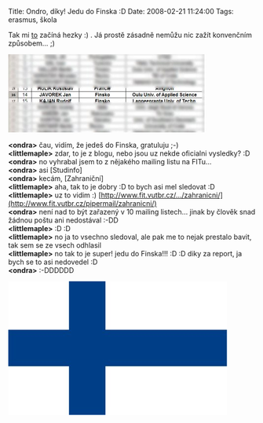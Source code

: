 Title: Ondro, díky! Jedu do Finska :D
Date: 2008-02-21 11:24:00
Tags: erasmus, škola

Tak mi [to](http://blog.javorek.net/2008/02/17/erasmus/) začíná hezky :) . Já prostě zásadně nemůžu nic zažít konvenčním způsobem… ;)

![obrázek](images/44.jpg)

**<ondra\>** čau, vidím, že jedeš do Finska, gratuluju ;-)  
**<littlemaple\>** zdar, to je z blogu, nebo jsou uz nekde oficialni vysledky? :D  
**<ondra\>** no vyhrabal jsem to z nějakého mailing listu na
FITu…  
**<ondra\>** asi [Studinfo]  
**<ondra\>** kecám, [Zahraniční]  
**<littlemaple\>** aha, tak to je dobry :D to bych asi mel sledovat
:D  
**<littlemaple\>** uz to vidim :) [http://www.fit.vutbr.cz/…/zahranicni/](http://www.fit.vutbr.cz/pipermail/zahranicni/)  
**<ondra\>** není nad to být zařazený v 10 mailing listech… jinak by člověk snad žádnou poštu ani nedostával :-DD  
**<littlemaple\>** :D :D  
**<littlemaple\>** no ja to vsechno sledoval, ale pak me to nejak prestalo bavit, tak sem se ze vsech odhlasil  
**<littlemaple\>** no tak to je super! jedu do Finska!!! :D :D diky za report, ja bych se to asi nedovedel :D  
**<ondra\>** :-DDDDDD

![obrázek](images/45.jpg)